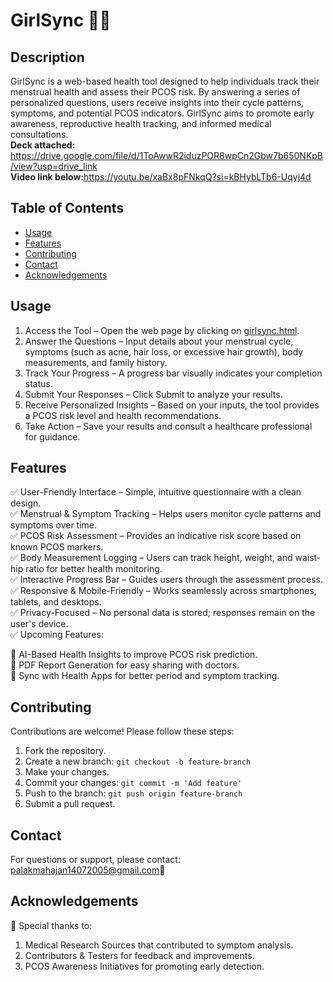 # GirlSync 🌸✨

## Description
GirlSync is a web-based health tool designed to help individuals track their menstrual health and assess their PCOS risk. By answering a series of personalized questions, users receive insights into their cycle patterns, symptoms, and potential PCOS indicators. GirlSync aims to promote early awareness, reproductive health tracking, and informed medical consultations.<br>
<b>Deck attached:</b> https://drive.google.com/file/d/1ToAwwR2iduzPOR8wpCn2Gbw7b650NKpB/view?usp=drive_link
<br>
<b>Video link below:</b>https://youtu.be/xaBx8pFNkqQ?si=kBHybLTb6-Uqyj4d

## Table of Contents
- [Usage](#usage)
- [Features](#features)
- [Contributing](#contributing)
- [Contact](#contact)
- [Acknowledgements](#acknowledgements)

## Usage
1. Access the Tool – Open the web page by clicking on [girlsync.html](https://palak341.github.io/Girlsync/).
2. Answer the Questions – Input details about your menstrual cycle, symptoms (such as acne, hair loss, or excessive hair growth), body measurements, and family history.
3. Track Your Progress – A progress bar visually indicates your completion status.
4. Submit Your Responses – Click Submit to analyze your results.
5. Receive Personalized Insights – Based on your inputs, the tool provides a PCOS risk level and health recommendations.
6. Take Action – Save your results and consult a healthcare professional for guidance.
   
## Features
✅ User-Friendly Interface – Simple, intuitive questionnaire with a clean design.<br>
✅ Menstrual & Symptom Tracking – Helps users monitor cycle patterns and symptoms over time.<br>
✅ PCOS Risk Assessment – Provides an indicative risk score based on known PCOS markers.<br>
✅ Body Measurement Logging – Users can track height, weight, and waist-hip ratio for better health monitoring.<br>
✅ Interactive Progress Bar – Guides users through the assessment process.<br>
✅ Responsive & Mobile-Friendly – Works seamlessly across smartphones, tablets, and desktops.<br>
✅ Privacy-Focused – No personal data is stored; responses remain on the user's device.<br>
✅ Upcoming Features:<br>

🔹 AI-Based Health Insights to improve PCOS risk prediction.<br>
🔹 PDF Report Generation for easy sharing with doctors.<br>
🔹 Sync with Health Apps for better period and symptom tracking.<br>

## Contributing
Contributions are welcome! Please follow these steps:
1. Fork the repository.
2. Create a new branch: `git checkout -b feature-branch`
3. Make your changes.
4. Commit your changes: `git commit -m 'Add feature'`
5. Push to the branch: `git push origin feature-branch`
6. Submit a pull request.

## Contact
For questions or support, please contact: [palakmahajan14072005@gmail.com](palakmahajan14072005@gmail.com)📧

## Acknowledgements
🙏 Special thanks to:

1. Medical Research Sources that contributed to symptom analysis.
2. Contributors & Testers for feedback and improvements.
3. PCOS Awareness Initiatives for promoting early detection.

